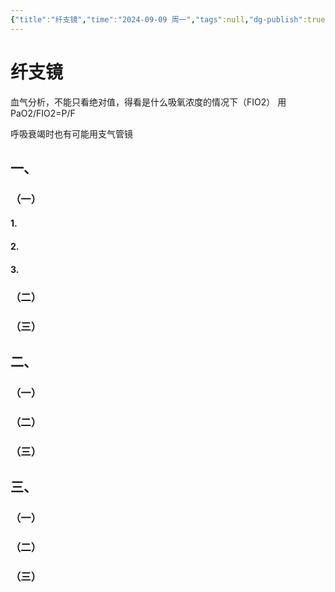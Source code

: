 ```yaml
---
{"title":"纤支镜","time":"2024-09-09 周一","tags":null,"dg-publish":true,"permalink":"/200 学习/205 儿科学/实习/第01次实习 纤支镜/纤支镜/","dgPassFrontmatter":true,"created":"2024-09-09T08:24:11.000+08:00","updated":"2024-09-09T08:30:54.000+08:00"}
---
```


# 纤支镜

血气分析，不能只看绝对值，得看是什么吸氧浓度的情况下（FIO2）
用PaO2/FIO2=P/F

呼吸衰竭时也有可能用支气管镜
## 一、
### （一）
#### 1.
#### 2.
#### 3.
### （二）
### （三）
## 二、
### （一）
### （二）
### （三）
## 三、
### （一）
### （二）
### （三）